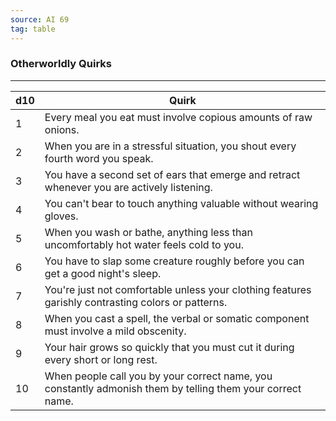 ```yaml
---
source: AI 69
tag: table
---
```


### Otherworldly Quirks
---
|d10|Quirk|
|----|------------|
|1|Every meal you eat must involve copious amounts of raw onions.|
|2|When you are in a stressful situation, you shout every fourth word you speak.|
|3|You have a second set of ears that emerge and retract whenever you are actively listening.|
|4|You can't bear to touch anything valuable without wearing gloves.|
|5|When you wash or bathe, anything less than uncomfortably hot water feels cold to you.|
|6|You have to slap some creature roughly before you can get a good night's sleep.|
|7|You're just not comfortable unless your clothing features garishly contrasting colors or patterns.|
|8|When you cast a spell, the verbal or somatic component must involve a mild obscenity.|
|9|Your hair grows so quickly that you must cut it during every short or long rest.|
|10|When people call you by your correct name, you constantly admonish them by telling them your correct name.|
